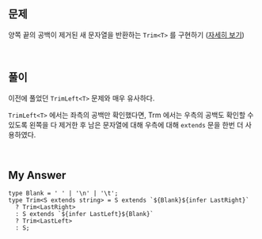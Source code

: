 ## 문제

양쪽 끝의 공백이 제거된 새 문자열을 반환하는 `Trim<T>` 를 구현하기 ([자세히 보기](https://github.com/type-challenges/type-challenges/blob/main/questions/00108-medium-trim/README.ko.md))

<br>

## 풀이

이전에 풀었던 `TrimLeft<T>` 문제와 매우 유사하다.

`TrimLeft<T>` 에서는 좌측의 공백만 확인했다면, Trm<T> 에서는 우측의 공백도 확인할 수 있도록 왼쪽을 다 제거한 후 남은 문자열에 대해 우측에 대해 `extends` 문을 한번 더 사용하였다.

<br>

## My Answer

```tsx
type Blank = ' ' | '\n' | '\t';
type Trim<S extends string> = S extends `${Blank}${infer LastRight}`
  ? Trim<LastRight>
  : S extends `${infer LastLeft}${Blank}`
  ? Trim<LastLeft>
  : S;
```